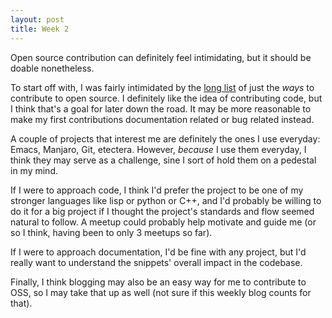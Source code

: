 ```yaml
---
layout: post
title: Week 2
---
```


Open source contribution can definitely feel intimidating, but
it should be doable nonetheless.

To start off with, I was fairly intimidated by the
[long list](https://icontribute.wordpress.com/how-to-contribute-to-open-source-without-coding/)
of just the *ways* to contribute to open source. I definitely
like the idea of contributing code, but I think that's a goal for
later down the road. It may be more reasonable to make my first
contributions documentation related or bug related instead.

A couple of projects that interest me are definitely the ones I
use everyday: Emacs, Manjaro, Git, etectera. However, *because* I
use them everyday, I think they may serve as a challenge, sine I
sort of hold them on a pedestal in my mind.

If I were to approach code, I think I'd prefer the project to be
one of my stronger languages like lisp or python or C++, and I'd
probably be willing to do it for a big project if I thought the
project's standards and flow seemed natural to follow. A meetup
could probably help motivate and guide me (or so I think, having
been to only 3 meetups so far).

If I were to approach documentation, I'd be fine with any
project, but I'd really want to understand the snippets' overall
impact in the codebase.

Finally, I think blogging may also be an easy way for me to
contribute to OSS, so I may take that up as well (not sure if
this weekly blog counts for that).

